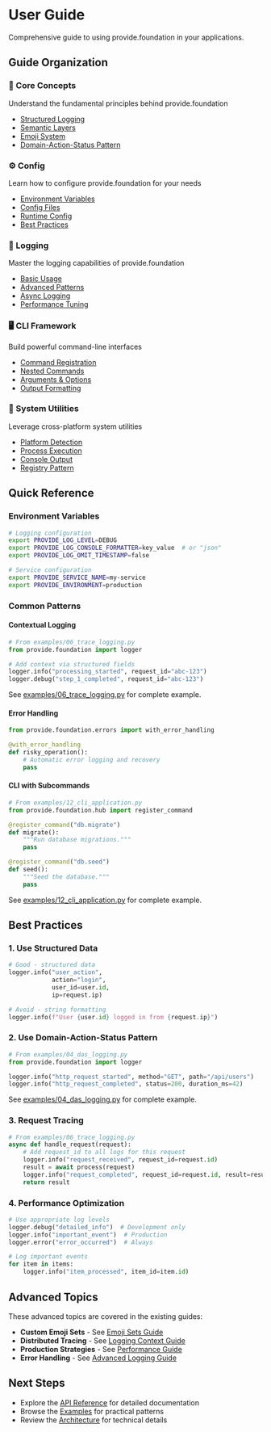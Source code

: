 # User Guide

Comprehensive guide to using provide.foundation in your applications.

## Guide Organization

<div class="feature-grid">
  <div class="feature-card">
    <h3>📖 Core Concepts</h3>
    <p>Understand the fundamental principles behind provide.foundation</p>
    <ul>
      <li><a href="concepts/structured-logging/">Structured Logging</a></li>
      <li><a href="concepts/emoji-sets/">Semantic Layers</a></li>
      <li><a href="concepts/emoji-system/">Emoji System</a></li>
      <li><a href="concepts/das-pattern/">Domain-Action-Status Pattern</a></li>
    </ul>
  </div>

  <div class="feature-card">
    <h3>⚙️ Config</h3>
    <p>Learn how to configure provide.foundation for your needs</p>
    <ul>
      <li><a href="config/environment/">Environment Variables</a></li>
      <li><a href="config/files/">Config Files</a></li>
      <li><a href="config/runtime/">Runtime Config</a></li>
      <li><a href="config/best-practices/">Best Practices</a></li>
    </ul>
  </div>

  <div class="feature-card">
    <h3>📝 Logging</h3>
    <p>Master the logging capabilities of provide.foundation</p>
    <ul>
      <li><a href="logging/basic/">Basic Usage</a></li>
      <li><a href="logging/advanced/">Advanced Patterns</a></li>
      <li><a href="logging/async/">Async Logging</a></li>
      <li><a href="logging/performance/">Performance Tuning</a></li>
    </ul>
  </div>

  <div class="feature-card">
    <h3>🖥️ CLI Framework</h3>
    <p>Build powerful command-line interfaces</p>
    <ul>
      <li><a href="cli/commands/">Command Registration</a></li>
      <li><a href="cli/nested/">Nested Commands</a></li>
      <li><a href="cli/arguments/">Arguments & Options</a></li>
      <li><a href="cli/output/">Output Formatting</a></li>
    </ul>
  </div>

  <div class="feature-card">
    <h3>🔧 System Utilities</h3>
    <p>Leverage cross-platform system utilities</p>
    <ul>
      <li><a href="utilities/platform/">Platform Detection</a></li>
      <li><a href="utilities/process/">Process Execution</a></li>
      <li><a href="utilities/console/">Console Output</a></li>
      <li><a href="utilities/registry/">Registry Pattern</a></li>
    </ul>
  </div>
</div>

## Quick Reference

### Environment Variables

```bash
# Logging configuration
export PROVIDE_LOG_LEVEL=DEBUG
export PROVIDE_LOG_CONSOLE_FORMATTER=key_value  # or "json"
export PROVIDE_LOG_OMIT_TIMESTAMP=false

# Service configuration
export PROVIDE_SERVICE_NAME=my-service
export PROVIDE_ENVIRONMENT=production
```

### Common Patterns

#### Contextual Logging
```python
# From examples/06_trace_logging.py
from provide.foundation import logger

# Add context via structured fields
logger.info("processing_started", request_id="abc-123")
logger.debug("step_1_completed", request_id="abc-123")
```

See [examples/06_trace_logging.py](../../examples/06_trace_logging.py) for complete example.

#### Error Handling
```python
from provide.foundation.errors import with_error_handling

@with_error_handling
def risky_operation():
    # Automatic error logging and recovery
    pass
```

#### CLI with Subcommands
```python
# From examples/12_cli_application.py
from provide.foundation.hub import register_command

@register_command("db.migrate")
def migrate():
    """Run database migrations."""
    pass

@register_command("db.seed")
def seed():
    """Seed the database."""
    pass
```

See [examples/12_cli_application.py](../../examples/12_cli_application.py) for complete example.

## Best Practices

### 1. Use Structured Data
```python
# Good - structured data
logger.info("user_action", 
            action="login",
            user_id=user.id,
            ip=request.ip)

# Avoid - string formatting
logger.info(f"User {user.id} logged in from {request.ip}")
```

### 2. Use Domain-Action-Status Pattern
```python
# From examples/04_das_logging.py
from provide.foundation import logger

logger.info("http_request_started", method="GET", path="/api/users")
logger.info("http_request_completed", status=200, duration_ms=42)
```

See [examples/04_das_logging.py](../../examples/04_das_logging.py) for complete example.

### 3. Request Tracing
```python
# From examples/06_trace_logging.py
async def handle_request(request):
    # Add request_id to all logs for this request
    logger.info("request_received", request_id=request.id)
    result = await process(request)
    logger.info("request_completed", request_id=request.id, result=result)
    return result
```

### 4. Performance Optimization
```python
# Use appropriate log levels
logger.debug("detailed_info")  # Development only
logger.info("important_event")  # Production
logger.error("error_occurred")  # Always

# Log important events
for item in items:
    logger.info("item_processed", item_id=item.id)
```

## Advanced Topics

These advanced topics are covered in the existing guides:
- **Custom Emoji Sets** - See [Emoji Sets Guide](concepts/emoji-sets.md)
- **Distributed Tracing** - See [Logging Context Guide](logging/context.md)  
- **Production Strategies** - See [Performance Guide](logging/performance.md)
- **Error Handling** - See [Advanced Logging Guide](logging/advanced.md)

## Next Steps

- Explore the [API Reference](../api/index.md) for detailed documentation
- Browse the [Examples](../getting-started/examples.md) for practical patterns
- Review the [Architecture](../architecture/index.md) for technical details